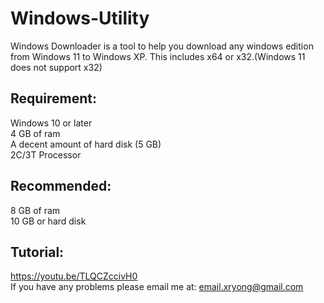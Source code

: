 # Windows-Utility

Windows Downloader is a tool to help you download any windows edition from Windows 11 to Windows XP. This includes x64 or x32.(Windows 11 does not support x32)

## Requirement:
Windows 10 or later<br />
4 GB of ram <br />
A decent amount of hard disk (5 GB) <br />
2C/3T Processor

## Recommended:
8 GB of ram <br />
10 GB or hard disk

## Tutorial:
https://youtu.be/TLQCZccivH0 <br />
If you have any problems please email me at: email.xryong@gmail.com
